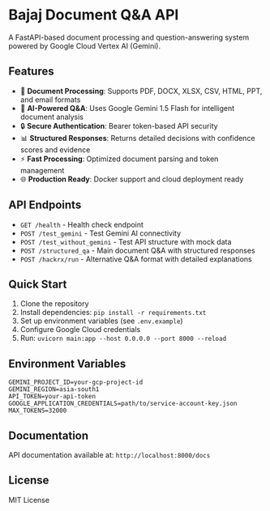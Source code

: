 # Bajaj Document Q&A API

A FastAPI-based document processing and question-answering system powered by Google Cloud Vertex AI (Gemini).

## Features

- 📄 **Document Processing**: Supports PDF, DOCX, XLSX, CSV, HTML, PPT, and email formats
- 🤖 **AI-Powered Q&A**: Uses Google Gemini 1.5 Flash for intelligent document analysis
- 🔒 **Secure Authentication**: Bearer token-based API security
- 📊 **Structured Responses**: Returns detailed decisions with confidence scores and evidence
- ⚡ **Fast Processing**: Optimized document parsing and token management
- 🌐 **Production Ready**: Docker support and cloud deployment ready

## API Endpoints

- `GET /health` - Health check endpoint
- `POST /test_gemini` - Test Gemini AI connectivity
- `POST /test_without_gemini` - Test API structure with mock data
- `POST /structured_qa` - Main document Q&A with structured responses
- `POST /hackrx/run` - Alternative Q&A format with detailed explanations

## Quick Start

1. Clone the repository
2. Install dependencies: `pip install -r requirements.txt`
3. Set up environment variables (see `.env.example`)
4. Configure Google Cloud credentials
5. Run: `uvicorn main:app --host 0.0.0.0 --port 8000 --reload`

## Environment Variables

```
GEMINI_PROJECT_ID=your-gcp-project-id
GEMINI_REGION=asia-south1
API_TOKEN=your-api-token
GOOGLE_APPLICATION_CREDENTIALS=path/to/service-account-key.json
MAX_TOKENS=32000
```

## Documentation

API documentation available at: `http://localhost:8000/docs`

## License

MIT License
